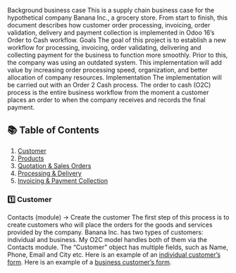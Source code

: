 Background business case 
This is a supply chain business case for the hypothetical company Banana Inc., a grocery store. From start to finish, this document describes how customer order processing, invoicing, order validation, delivery and payment collection is implemented in Odoo 16’s Order to Cash workflow.
Goals
The goal of this project is to establish a new workflow for processing, invoicing, order validating, delivering and collecting payment for the business to function more smoothly. Prior to this, the company was using an outdated system. This implementation will add value by increasing order processing speed, organization, and better allocation of company resources.
Implementation
The implementation will be carried out with an Order 2 Cash process. The order to cash (O2C) process is the entire business workflow from the moment a customer places an order to when the company receives and records the final payment.
## 📚 Table of Contents
1. [Customer](#1️⃣-customer)
2. [Products](#2️⃣-products)
3. [Quotation & Sales Orders](#3️⃣-quotation--sales-orders)
4. [Processing & Delivery](#4️⃣-processing--delivery)
5. [Invoicing & Payment Collection](#5️⃣-invoicing--payment-collection)
### 1️⃣ Customer
Contacts (module) → Create the customer
The first step of this process is to create customers who will place the orders for the goods and services provided by the company. Banana Inc. has two types of customers: individual and business. My O2C model handles both of them via the Contacts module. The “Customer” object has multiple fields, such as Name, Phone, Email and City etc.
Here is an example of an [individual customer’s form](Screenshots/Individual_customer.png).
Here is an example of a [business customer’s form](Screenshots/Business_customer.png).

